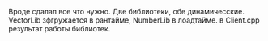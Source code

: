Вроде сдалал все что нужно.
Две библиотеки, обе динамичесские.
VectorLib зфгружается в рантайме, NumberLib в лоадтайме.
в Client.cpp результат работы библиотек.

